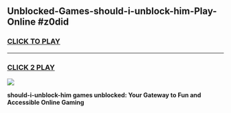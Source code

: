 
## Unblocked-Games-should-i-unblock-him-Play-Online #z0did
<h3>
<a href="https://news.freeplayer.one?title=should-i-unblock-him&ref=3">CLICK TO PLAY</a></h3>
<hr>

<h3>
<a href="https://news.freeplayer.one?title=should-i-unblock-him&ref=3">CLICK 2 PLAY</a>
  
</h3>

<a href="https://news.freeplayer.one?title=should-i-unblock-him&ref=3"><img src="https://clearcache.store/games.png"></a>


**should-i-unblock-him games unblocked: Your Gateway to Fun and Accessible Online Gaming**
